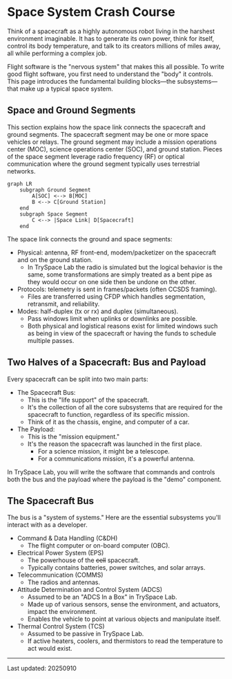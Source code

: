 # Space System Crash Course

Think of a spacecraft as a highly autonomous robot living in the harshest environment imaginable.
It has to generate its own power, think for itself, control its body temperature, and talk to its creators millions of miles away, all while performing a complex job.

Flight software is the "nervous system" that makes this all possible. 
To write good flight software, you first need to understand the "body" it controls.
This page introduces the fundamental building blocks—the subsystems—that make up a typical space system.

## Space and Ground Segments

This section explains how the space link connects the spacecraft and ground segments.
The spacecraft segment may be one or more space vehicles or relays.
The ground segment may include a mission operations center (MOC), science operations center (SOC), and ground station.
Pieces of the space segment leverage radio frequency (RF) or optical communication where the ground segment typically uses terrestrial networks.

```mermaid
graph LR
    subgraph Ground Segment
        A[SOC] <--> B[MOC]
        B <--> C[Ground Station]
    end
    subgraph Space Segment
        C <--> |Space Link| D[Spacecraft]
    end
```

The space link connects the ground and space segments:

* Physical: antenna, RF front-end, modem/packetizer on the spacecraft and on the ground station. 
    * In TrySpace Lab the radio is simulated but the logical behavior is the same, some transformations are simply treated as a bent pipe as they would occur on one side then be undone on the other.
* Protocols: telemetry is sent in frames/packets (often CCSDS framing). 
    * Files are transferred using CFDP which handles segmentation, retransmit, and reliability.
* Modes: half-duplex (tx or rx) and duplex (simultaneous). 
    * Pass windows limit when uplinks or downlinks are possible.
    * Both physical and logistical reasons exist for limited windows such as being in view of the spacecraft or having the funds to schedule multiple passes.

## Two Halves of a Spacecraft: Bus and Payload

Every spacecraft can be split into two main parts:

* The Spacecraft Bus: 
    * This is the "life support" of the spacecraft. 
    * It's the collection of all the core subsystems that are required for the spacecraft to function, regardless of its specific mission. 
    * Think of it as the chassis, engine, and computer of a car.
* The Payload: 
    * This is the "mission equipment." 
    * It's the reason the spacecraft was launched in the first place. 
        * For a science mission, it might be a telescope. 
        * For a communications mission, it's a powerful antenna.

In TrySpace Lab, you will write the software that commands and controls both the bus and the payload where the payload is the "demo" component.

## The Spacecraft Bus

The bus is a "system of systems."
Here are the essential subsystems you'll interact with as a developer.

* Command & Data Handling (C&DH)
    * The flight computer or on-board computer (OBC).
* Electrical Power System (EPS)
    * The powerhouse of the ~~cell~~ spacecraft.
    * Typically contains batteries, power switches, and solar arrays.
* Telecommunication (COMMS)
    * The radios and antennas.
* Attitude Determination and Control System (ADCS)
    * Assumed to be an "ADCS In a Box" in TrySpace Lab.
    * Made up of various sensors, sense the environment, and actuators, impact the environment.
    * Enables the vehicle to point at various objects and manipulate itself.
* Thermal Control System (TCS)
    * Assumed to be passive in TrySpace Lab.
    * If active heaters, coolers, and thermistors to read the temperature to act would exist.

----
Last updated: 20250910
